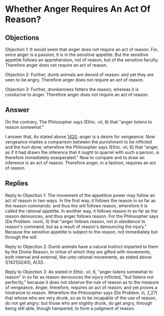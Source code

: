 # Whether Anger Requires An Act Of Reason?

## Objections

Objection 1: It would seem that anger does not require an act of reason. For, since anger is a passion, it is in the sensitive appetite. But the sensitive appetite follows an apprehension, not of reason, but of the sensitive faculty. Therefore anger does not require an act of reason.

Objection 2: Further, dumb animals are devoid of reason: and yet they are seen to be angry. Therefore anger does not require an act of reason.

Objection 3: Further, drunkenness fetters the reason; whereas it is conducive to anger. Therefore anger does not require an act of reason.

## Answer

On the contrary, The Philosopher says (Ethic. vii, 6) that "anger listens to reason somewhat."

I answer that, As stated above [1420](A[2]), anger is a desire for vengeance. Now vengeance implies a comparison between the punishment to be inflicted and the hurt done; wherefore the Philosopher says (Ethic. vii, 6) that "anger, as if it had drawn the inference that it ought to quarrel with such a person, is therefore immediately exasperated." Now to compare and to draw an inference is an act of reason. Therefore anger, in a fashion, requires an act of reason.

## Replies

Reply to Objection 1: The movement of the appetitive power may follow an act of reason in two ways. In the first way, it follows the reason in so far as the reason commands: and thus the will follows reason, wherefore it is called the rational appetite. In another way, it follows reason in so far as the reason denounces, and thus anger follows reason. For the Philosopher says (De Problem. xxviii, 3) that "anger follows reason, not in obedience to reason's command, but as a result of reason's denouncing the injury." Because the sensitive appetite is subject to the reason, not immediately but through the will.

Reply to Objection 2: Dumb animals have a natural instinct imparted to them by the Divine Reason, in virtue of which they are gifted with movements, both internal and external, like unto rational movements, as stated above ([1421]Q[40], A[3]).

Reply to Objection 3: As stated in Ethic. vii, 6, "anger listens somewhat to reason" in so far as reason denounces the injury inflicted, "but listens not perfectly," because it does not observe the rule of reason as to the measure of vengeance. Anger, therefore, requires an act of reason; and yet proves a hindrance to reason. Wherefore the Philosopher says (De Problem. iii, 2,27) that whose who are very drunk, so as to be incapable of the use of reason, do not get angry: but those who are slightly drunk, do get angry, through being still able, though hampered, to form a judgment of reason.